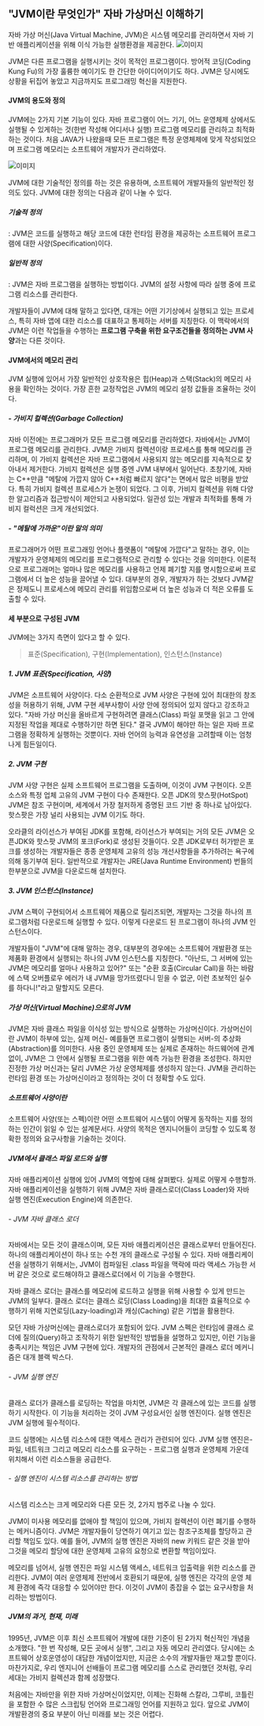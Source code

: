 ## "JVM이란 무엇인가" 자바 가상머신 이해하기

자바 가상 머신(Java Virtual Machine, JVM)은 시스템 메모리를 관리하면서
자바 기반 애플리케이션을 위해 이식 가능한 실행환경을 제공한다.
![이미지](http://files.itworld.co.kr/archive/image/2018/09/jvm_binary_code_3x2_1200x800-100758585-large.jpg)

JVM은 다른 프로그램을 실행시키는 것이 목적인 프로그램이다.
방어적 코딩(Coding Kung Fu)의 가장 훌륭한 예이기도 한 간단한 아이디어이기도 하다.
JVM은 당시에도 상황을 뒤집어 놓았고 지금까지도 프로그래밍 혁신을 지원한다.

#### JVM의 용도와 정의
JVM에는 2가지 기본 기능이 있다.
자바 프로그램이 어느 기기, 어느 운영체제 상에서도 실행될 수 있게하는 것(한번 작성해 어디서나 실행)
프로그램 메모리를 관리하고 최적화 하는 것이다.
처음 JAVA가 나왔을때 모든 프로그램은 특정 운영체제에 맞게 작성되었으며 프로그램 메모리는 소프트웨어 개발자가 관리하였다.

![이미지](http://files.itworld.co.kr/archive/image/2018/09/jw_jvm_overview_3x2_1200x800-100758586-large(1).jpg)

JVM에 대한 기술적인 정의를 하는 것은 유용하며, 소프트웨어 개발자들의 일반적인 정의도 있다. JVM에 대한 정의는 다음과 같이 나눌 수 있다.

##### 기술적 정의
: JVM은 코드를 실행하고 해당 코드에 대한 런타임 환경을 제공하는 소프트웨어 프로그램에 대한 사양(Specification)이다.
##### 일반적 정의
: JVM은 자바 프로그램을 실행하는 방법이다. JVM의 설정 사항에 따라 실행 중에 프로그램 리소스를 관리한다.

개발자들이 JVM에 대해 말하고 있다면, 대개는 어떤 기기상에서 실행되고 있는 프로세스, 특히 자바 앱에 대한 리소스를 대표하고 통제하는 서버를 지칭한다. 이 맥락에서의 JVM은 이런 작업들을 수행하는 **프로그램 구축을 위한 요구조건들을 정의하는 JVM 사양**과는 다른 것이다.

#### JVM에서의 메모리 관리
JVM 실행에 있어서 가장 일반적인 상호작용은 힙(Heap)과 스택(Stack)의 메모리 사용을 확인하는 것이다. 가장 흔한 교정작업은 JVM의 메모리 설정 값들을 조율하는 것이다.

##### - 가비지 컬렉션(Garbage Collection)
자바 이전에는 프로그래머가 모든 프로그램 메모리를 관리하였다.
자바에서는 JVM이 프로그램 메모리를 관리한다. JVM은 가비지 컬렉션이랑 프로세스를 통해 메모리를 관리하며, 이 가비지 컬렉션은 자바 프로그램에서 사용되지 않는 메모리를 지속적으로 찾아내서 제거한다. 가비지 컬렉션은 실행 중엔 JVM 내부에서 일어난다.
초창기에, 자바는 C++만큼 "메탈에 가깝지 않아 C++처럼  빠르지 않다"는 면에서 많은 비평을 받았다. 특히 가비지 컬렉션 프로세스가 논쟁이 되었다. 그 이후, 가비지 컬렉션을 위해 다양한 알고리즘과 접근방식이 제안되고 사용되었다. 일관성 있는 개발과 최적화를 통해 가비지 컬럭션은 크게 개선되었다.

##### - "메탈에 가까운"이란 말의 의미
프로그래머가 어떤 프로그래밍 언어나 플랫폼이 "메탈에 가깝다"고 말하는 경우, 이는 개발자가 운영체제의 메모리를 프로그램적으로 관리할 수 있다는 것을 의미한다.
이론적으로 프로그래머는 얼마나 많은 메모리를 사용하고 언제 폐기할 지를 명시함으로써 프로그램에서 더 높은 성능을 끌어낼 수 있다. 대부분의 경우, 개발자가 하는 것보다 JVM같은 정제도니 프로세스에 메모리 관리를 위임함으로써 더 높은 성능과 더 적은 오류를 도출할 수 있다.


#### 세 부분으로 구성된 JVM
JVM에는 3가지 측면이 있다고 할 수 있다.
> 표준(Specification), 구현(Implementation), 인스턴스(Instance) 

##### 1. JVM 표준(Specification, 사양)
JVM은 소프트웨어 사양이다. 다소 순환적으로 JVM 사양은 구현에 있어 최대한의 창조성을 허용하기 위해, JVM 구현 세부사항이 사양 안에 정의되어 있지 않다고 강조하고 있다.
"자바 가상 머신을 올바르게 구현하려면 클래스(Class) 파일 포맷을 읽고 그 안에 지정된 작업을 제대로 수행하기만 하면 된다."
결국 JVM이 해야만 하는 일은 자바 프로그램을 정확하게 실행하는 것뿐이다.
자바 언어의 능력과 유연성을 고려할때 이는 엄청나게 힘든일이다.

##### 2. JVM 구현
JVM 사양 구현은 실제 소프트웨어 프로그램을 도출하며, 이것이 JVM 구현이다.
오픈 소스와 특정 업체 고유의 JVM 구현이 다수 존재한다. 오픈 JDK의 핫스팟(HotSpot) JVM은 참조 구현이며, 세계에서 가장 철저하게 증명된 코드 기반 중 하나로 남아있다. 핫스팟은 가장 널리 사용되는 JVM 이기도 하다.

오라클의 라이선스가 부여된 JDK를 포함해, 라이선스가 부여되는 거의 모든 JVM은 오픈JDK와 핫스팟 JVM의 포크(Fork)로 생성된 것들이다. 오픈 JDK로부터 허가받은 포크를 생성하는 개발자들은 종종 운영체제 고유의  성능 개선사항들을 추가하려는 욕구에 의해 동기부여 된다.
일반적으로 개발자는 JRE(Java Runtime Environment) 번들의 한부분으로 JVM을 다운로드해 설치한다.

##### 3. JVM 인스턴스(Instance)
JVM 스펙이 구현되어서 소프트웨어 제품으로 릴리즈되면,  개발자는 그것을 하나의 프로그램처럼 다운로드해 실행할 수 있다. 이렇게 다운로드 된 프로그램이 하나의 JVM 인스턴스이다.

개발자들이 "JVM"에 대해 말하는 경우, 대부분의 경우에는 소프트웨어 개발환경 또는 제품화 환경에서 실행되는 하나의 JVM 인스턴스를 지칭한다. "아난드, 그 서버에 있는 JVM은 메모리를 얼마나 사용하고 있어?" 또는 "순환 호출(Circular Call)을 하는 바람에 스택 오버플로우 에러가 내 JVM을 망가뜨렸다니 믿을 수 없군, 이런 초보적인 실수를 하다니!"라고 말할지도 모른다.

##### 가상 머신(Virtual Machine)으로의 JVM
JVM은 자바 클래스 파일을 이식성 있는 방식으로 실행하는 가상머신이다.
가상머신이란 JVM이 하부에 있는, 실제 머신- 예를들면 프로그램이 실행되는 서버-의 추상화(Abstraction)를 의미한다.
사용 중인 운영체제 또는 실제로 존재하는 하드웨어에 관계없이, JVM은 그 안에서 실행될 프로그램을 위한 예측 가능한 환경을 조성한다. 하지만 진정한 가상 머신과는 달리 JVM은 가상 운영체제를 생성하지 않는다. JVM을 관리하는 런타임 환경 또는 가상머신이라고 정의하는 것이 더 정확할 수도 있다.

##### 소프트웨어 사양이란
소프트웨어 사양(또는 스펙)이란 어떤 소프트웨어 시스템이 어떻게 동작하는 지를 정의하는 인간이 읽일 수 있는 설계문서다. 사양의 목적은 엔지니어들이 코딩할 수 있도록 정확한 정의와 요구사항을 기술하는 것이다.

##### JVM에서 클래스 파일 로드와 실행
자바 애플리케이션 실행에 있어 JVM의 역할에 대해 살펴봤다. 실제로 어떻게 수행할까.
자바 애플리케이션을 실행하기 위해 JVM은 자바 클래스로더(Class Loader)와 자바 실행 엔진(Execution Engine)에 의존한다.

###### - JVM 자바 클래스 로더
자바에서는 모든 것이 클래스이며, 모든 자바 애플리케이션은 클래스로부터 만들어진다. 
하나의 애플리케이션이 하나 또는 수천 개의 클래스로 구성될 수 있다.
자바 애플리케이션을 실행하기 위해서는, JVM이 컴파일된 .class 파일을 맥락에 따라 액세스 가능한 서버 같은 것으로 로드해야하고 클래스로더에서 이 기능을 수행한다.

자바 클래스 로더는 클래스를 메모리에 로드하고 실행을 위해 사용할 수 있게 만드는 JVM의 일부다. 클래스 로더는 클래스 로딩(Class Loading)을 최대한 효율적으로 수행하기 위해 지연로딩(Lazy-loading)과 캐싱(Caching) 같은 기법을 활용한다.

모던 자바 가상머신에는 클래스로더가 포함되어 있다. JVM 스펙은 런타임에 클래스 로더에 질의(Query)하고 조작하기 위한 일반적인 방법들을 설명하고 있지만, 이런 기능을 충족시키는 책임은 JVM 구현에 있다. 개발자의 관점에서 근본적인 클래스 로더 메커니즘은 대개 블랙 박스다.

###### - JVM 실행 엔진
클래스 로더가 클래스를 로딩하는 작업을 마치면, JVM은 각 클래스에 있는 코드를 실행하기 시작한다. 이 기능을 처리하는 것이 JVM 구성요서인 실행 엔진이다.  실행 엔진은 JVM 실행에 필수적이다.

코드 실행에는 시스템 리소스에 대한 액세스 관리가 관련되어 있다. JVM 실행 엔진은-파일, 네트워크 그리고 메모리 리소스를 요구하는 - 프로그램 실행과 운영체제 가운데 위치해서 이런 리소스들을 공급한다.

###### - 실행 엔진이 시스템 리소스를 관리하는 방법
시스템 리소스는 크게 메모리와 다른 모든 것, 2가지 범주로 나눌 수 있다.

JVM이 미사용 메모리를 없애야 할 책임이 있으며, 가비지 컬렉션이 이런 폐기를 수행하는 메커니즘이다.
JVM은 개발자들이 당연하기 여기고 있는 참조구조체를 할당하고 관리할 책임도 있다.
예를 들어, JVM의  실행 엔진은 자바의 new 키워드 같은 것을 받아 그것을 메모리 할당에 대한 운영체제 고유의 요청으로 변환할 책임이있다.

메모리를 넘어서, 실행 엔진은 파일 시스템 액세스, 네트워크 입출력을 위한 리소스를 관리한다. JVM이 여러 운영체제 전반에서 호환되기 때문에, 실행 엔진은 각각의 운영 체제 환경에 즉각 대응할 수 있어야만 한다. 이것이 JVM이 종잡을 수 없는 요구사항을 처리하는 방법이다.

##### JVM의 과거, 현재, 미래
1995년, JVM은 이후 최신 소프트웨어 개발에 대한 기준이 된 2가지 혁신적인 개념을 소개했다.
"한 번 작성해, 모든 곳에서 실행", 그리고 자동 메모리 관리였다.
당시에는 소프트웨어 상호운영성이 대담한 개념이었지만, 지금은 소수의 개발자들만 재고할 뿐이다.
마찬가지로, 우리 엔지니어 선배들이 프로그램 메모리를 스스로 관리했던 것처럼, 우리 세대는 가비지 컬렉션과 함께 성장했다.

처음에는 자바만을 위한 자바 가상머신이었지만, 이제는 진화해 스칼라, 그루비, 코틀린을 포함한 수 많은 스크립팅 언어와 프로그래밍 언어를 지원하고 있다.
앞으로 JVM이 개발환경의 중요 부분이 아닌 미래를 보는 것은 어렵다.
